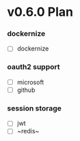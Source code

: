 # v0.6.0 Plan

### dockernize
- [ ] dockernize
### oauth2 support
- [ ] microsoft
- [ ] github
### session storage
- [ ] jwt
- [ ] ~redis~